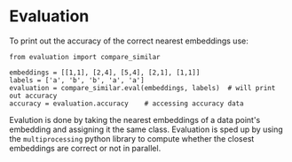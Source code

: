 # Evaluation
To print out the accuracy of the correct nearest embeddings use:
```
from evaluation import compare_similar

embeddings = [[1,1], [2,4], [5,4], [2,1], [1,1]]
labels = ['a', 'b', 'b', 'a', 'a']
evaluation = compare_similar.eval(embeddings, labels)  # will print out accuracy
accuracy = evaluation.accuracy    # accessing accuracy data
```

Evalution is done by taking the nearest embeddings of a data point's embedding and assigning it the same class.
Evaluation is sped up by using the `multiprocessing` python library to compute whether the closest embeddings are correct or not in parallel.
